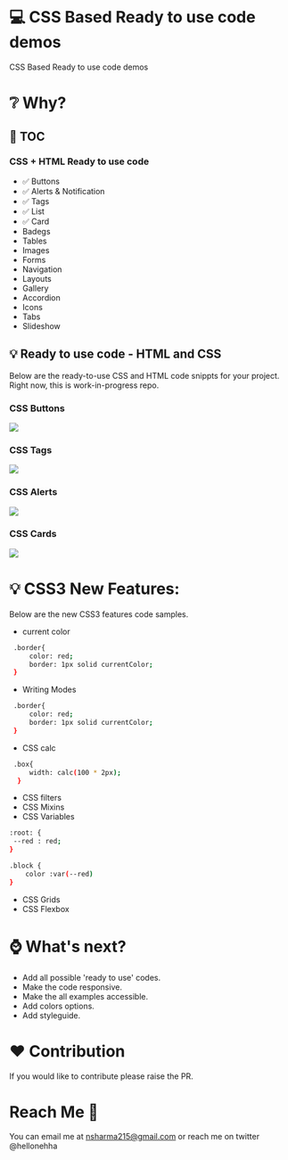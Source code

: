 # :computer: CSS Based Ready to use code demos
CSS Based Ready to use code demos


# :grey_question: Why?



## :pushpin: TOC


### CSS + HTML Ready to use code

- :white_check_mark: Buttons
- :white_check_mark: Alerts & Notification
- :white_check_mark: Tags
- :white_check_mark: List
- :white_check_mark: Card
- Badegs
- Tables
- Images
- Forms
- Navigation
- Layouts
- Gallery
- Accordion
- Icons
- Tabs
- Slideshow

## :bulb: Ready to use code - HTML and CSS

Below are the ready-to-use CSS and HTML code snippts for your project.
Right now, this is work-in-progress repo.

### CSS Buttons

![](images/buttons.png)

### CSS Tags

![](images/tags.png)

### CSS Alerts

![](images/alerts.png)

### CSS Cards

![](images/cards.png)

# :bulb: CSS3 New Features:

Below are the new CSS3 features code samples.

- current color

```sh
 .border{
     color: red;
     border: 1px solid currentColor;
 }
```

- Writing Modes

```sh
 .border{
     color: red;
     border: 1px solid currentColor;
 }
```

- CSS calc

```sh
 .box{
     width: calc(100 * 2px);
  }
```

- CSS filters
- CSS Mixins
- CSS Variables

```sh
:root: {
 --red : red;
}

.block {
    color :var(--red)
}

```

- CSS Grids
- CSS Flexbox

# :watch: What's next?

- Add all possible 'ready to use' codes.
- Make the code responsive.
- Make the all examples accessible.
- Add colors options.
- Add styleguide.

# :heart: Contribution

If you would like to contribute please raise the PR.

# Reach Me :woman:

You can email me at nsharma215@gmail.com or reach me on twitter @hellonehha
